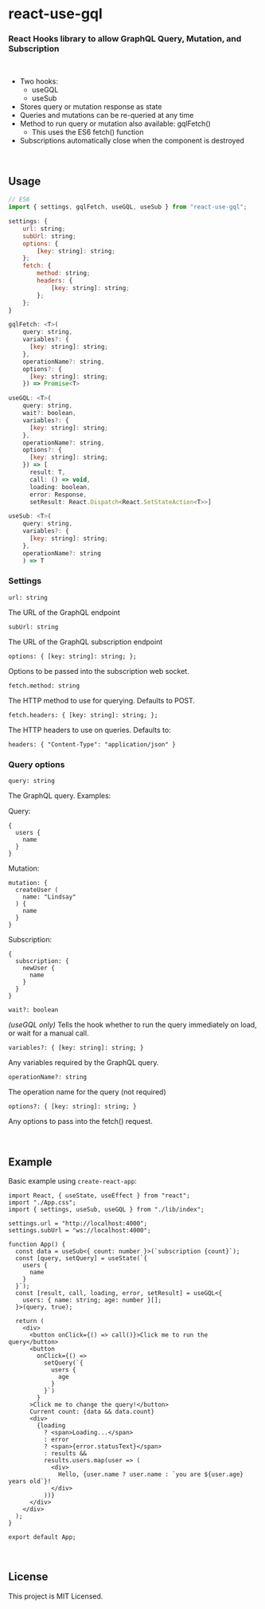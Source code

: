 # react-use-gql

### **React Hooks library to allow GraphQL Query, Mutation, and Subscription**

<a id="/features"></a>&nbsp;

- Two hooks:
  - useGQL
  - useSub
- Stores query or mutation response as state
- Queries and mutations can be re-queried at any time
- Method to run query or mutation also available: gqlFetch()
  - This uses the ES6 fetch() function
- Subscriptions automatically close when the component is destroyed

<a id="/usage"></a>&nbsp;

## Usage

```javascript
// ES6
import { settings, gqlFetch, useGQL, useSub } from "react-use-gql";

settings: {
    url: string;
    subUrl: string;
    options: {
        [key: string]: string;
    };
    fetch: {
        method: string;
        headers: {
            [key: string]: string;
        };
    };
}

gqlFetch: <T>(
    query: string,
    variables?: {
      [key: string]: string;
    },
    operationName?: string,
    options?: {
      [key: string]: string;
    }) => Promise<T>

useGQL: <T>(
    query: string,
    wait?: boolean,
    variables?: {
      [key: string]: string;
    },
    operationName?: string,
    options?: {
      [key: string]: string;
    }) => [
      result: T, 
      call: () => void, 
      loading: boolean, 
      error: Response, 
      setResult: React.Dispatch<React.SetStateAction<T>>]

useSub: <T>(
    query: string,
    variables?: {
      [key: string]: string;
    },
    operationName?: string
    ) => T

```

### Settings

`url: string`

The URL of the GraphQL endpoint

`subUrl: string`

The URL of the GraphQL subscription endpoint

`options: { [key: string]: string; };`

Options to be passed into the subscription web socket.

`fetch.method: string`

The HTTP method to use for querying. Defaults to POST.

`fetch.headers: { [key: string]: string; };`

The HTTP headers to use on queries. Defaults to:

```
headers: { "Content-Type": "application/json" }
```

### Query options

`query: string`

The GraphQL query. Examples:

Query:

```
{
  users {
    name
  }
}
```

Mutation:

```
mutation: {
  createUser (
    name: "Lindsay"
  ) {
    name
  }
}
```

Subscription:

```
{
  subscription: {
    newUser {
      name
    }
  }
}
```

`wait?: boolean`

_(useGQL only)_ Tells the hook whether to run the query immediately on load, or wait for a manual call.

`variables?: { [key: string]: string; }`

Any variables required by the GraphQL query.

`operationName?: string`

The operation name for the query (not required)

`options?: { [key: string]: string; }`

Any options to pass into the fetch() request.

<a id="/example"></a>&nbsp;

## Example

Basic example using `create-react-app`:

```
import React, { useState, useEffect } from "react";
import "./App.css";
import { settings, useSub, useGQL } from "./lib/index";

settings.url = "http://localhost:4000";
settings.subUrl = "ws://localhost:4000";

function App() {
  const data = useSub<{ count: number }>(`subscription {count}`);
  const [query, setQuery] = useState(`{
    users {
      name
    }
  }`);
  const [result, call, loading, error, setResult] = useGQL<{
    users: { name: string; age: number }[];
  }>(query, true);

  return (
    <div>
      <button onClick={() => call()}>Click me to run the query</button>
      <button
        onClick={() =>
          setQuery(`{
            users {
              age
            }
          }`)
        }
      >Click me to change the query!</button>
      Current count: {data && data.count}
      <div>
        {loading 
          ? <span>Loading...</span> 
          : error 
          ? <span>{error.statusText}</span> 
          : results &&
          results.users.map(user => (
            <div>
              Hello, {user.name ? user.name : `you are ${user.age} years old`}!
            </div>
          ))}
      </div>
    </div>
  );
}

export default App;
```

<a id="/license"></a>&nbsp;

## License

This project is MIT Licensed.
